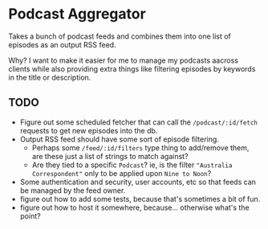# Podcast Aggregator

Takes a bunch of podcast feeds and combines them into one list of episodes as an output RSS feed.

Why? I want to make it easier for me to manage my podcasts aacross clients while also providing extra things like filtering episodes by keywords in the title or description.

## TODO

- Figure out some scheduled fetcher that can call the `/podcast/:id/fetch` requests to get new episodes into the db.
- Output RSS feed should have some sort of episode filtering.
  - Perhaps some `/feed/:id/filters` type thing to add/remove them, are these just a list of strings to match against?
  - Are they tied to a specific `Podcast`? ie, is the filter `"Australia Correspondent"` only to be applied upon `Nine to Noon`?
- Some authentication and security, user accounts, etc so that feeds can be managed by the feed owner.
- figure out how to add some tests, because that's sometimes a bit of fun.
- figure out how to host it somewhere, because... otherwise what's the point?
